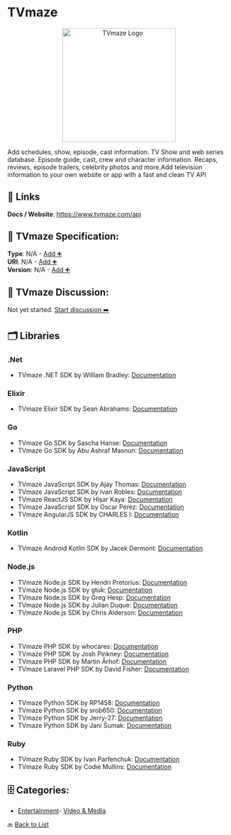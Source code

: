 # TVmaze
<p align="center">
    <img width="256" src="https://raw.githubusercontent.com/apis-list/apis-list/main/apis/tvmaze/logo_256x256.png" alt="TVmaze Logo"/>
</p>
Add schedules, show, episode, cast information. TV Show and web series database. Episode guide, cast, crew and character information. Recaps, reviews, episode trailers, celebrity photos and more.Add television information to your own website or app with a fast and clean TV API

##  🔗 Links
**Docs / Website**: https://www.tvmaze.com/api

## 🧬 TVmaze Specification:
**Type**: N/A - [Add ➕](https://github.com/apis-list/apis-list/edit/main/apis.yaml#L18753)  
**URI**: N/A - [Add ➕](https://github.com/apis-list/apis-list/edit/main/apis.yaml#L18753)  
**Version**: N/A - [Add ➕](https://github.com/apis-list/apis-list/edit/main/apis.yaml#L18753)

## 💬 TVmaze Discussion:
Not yet started. [Start discussion ➡️](https://github.com/apis-list/apis-list/discussions/new)

## 🗂️ Libraries
### .Net
- TVmaze .NET SDK by William Bradley: [Documentation](https://github.com/WilliamABradley/TVMazeSharp)
### Elixir
- TVmaze Elixir SDK by Sean Abrahams: [Documentation](https://github.com/seanabrahams/tv)
### Go
- TVmaze Go SDK by Sascha Hanse: [Documentation](https://github.com/knarz/gotvmaze)
- TVmaze Go SDK by Abu Ashraf Masnun: [Documentation](https://github.com/masnun/tvmaze)
### JavaScript
- TVmaze JavaScript SDK by Ajay Thomas: [Documentation](https://github.com/ajaythomas123/tvmaze-js-wrapper)
- TVmaze JavaScript SDK by Ivan Robles: [Documentation](https://github.com/Sharmaz/tv-shows)
- TVmaze ReactJS SDK by Hişar Kaya: [Documentation](https://github.com/hisarkaya/tvmaze)
- TVmaze JavaScript SDK by Oscar Pérez: [Documentation](https://github.com/omiguelperez/tv-maze)
- TVmaze AngularJS SDK by CHARLES I: [Documentation](https://github.com/Lepkele/AngularJS-TVwatcher)
### Kotlin
- TVmaze Android Kotlin SDK by Jacek Dermont: [Documentation](https://github.com/jdermont/TVMazeApiClient)
### Node.js
- TVmaze Node.js SDK by Hendri Pretorius: [Documentation](https://github.com/pretorh/node-tvmaze-client)
- TVmaze Node.js SDK by gtuk: [Documentation](https://github.com/gtuk/tvmaze-api)
- TVmaze Node.js SDK by Greg Hesp: [Documentation](https://github.com/greghesp/tvmaze-node)
- TVmaze Node.js SDK by Julian Duque: [Documentation](https://github.com/julianduque/tv-maze)
- TVmaze Node.js SDK by Chris Alderson: [Documentation](https://github.com/ChrisAlderson/tvmaze-api-pt)
### PHP
- TVmaze PHP SDK by whocares: [Documentation](https://github.com/whocares-openscene/TVMaze-php)
- TVmaze PHP SDK by Josh Pinkney: [Documentation](https://github.com/JPinkney/TVMaze-PHP-API-Wrapper)
- TVmaze PHP SDK by Martin Århof: [Documentation](https://github.com/lsv/tvmazeapi)
- TVmaze Laravel PHP SDK by David Fisher: [Documentation](https://github.com/davidfisher24/tv-show-api)
### Python
- TVmaze Python SDK by RP1458: [Documentation](https://github.com/robertopauletto/tvmaze_wrapper)
- TVmaze Python SDK by srob650: [Documentation](https://github.com/srob650/pytvmaze)
- TVmaze Python SDK by Jerry-27: [Documentation](https://github.com/Jerry-27/TVMaze)
- TVmaze Python SDK by Jani Šumak: [Documentation](https://github.com/dasdachs/tvmaze-py)
### Ruby
- TVmaze Ruby SDK by Ivan Parfenchuk: [Documentation](https://github.com/uson1x/tvmaze)
- TVmaze Ruby SDK by Codie Mullins: [Documentation](https://github.com/codiemullins/tvmaze-api)


## 🗄️ Categories:
- [Entertainment](https://github.com/apis-list/apis-list#entertainment-)- [Video & Media](https://github.com/apis-list/apis-list#video--media-)

🔙  [Back to List](https://github.com/apis-list/apis-list)
